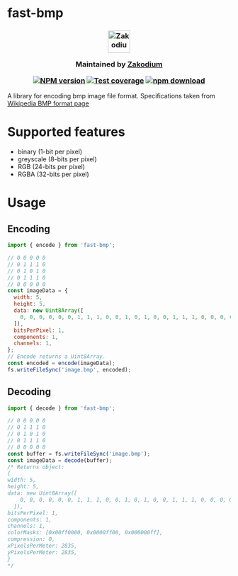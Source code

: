 # fast-bmp

<h3 align="center">

  <a href="https://www.zakodium.com">
    <img src="https://www.zakodium.com/brand/zakodium-logo-white.svg" width="50" alt="Zakodium logo" />
  </a>

  <p>
    Maintained by <a href="https://www.zakodium.com">Zakodium</a>
  </p>

[![NPM version][npm-image]][npm-url]
[![Test coverage][codecov-image]][codecov-url]
[![npm download][download-image]][download-url]

</h3>

A library for encoding bmp image file format. Specifications taken from
[Wikipedia BMP format page](https://en.wikipedia.org/wiki/BMP_file_format)

# Supported features

- binary (1-bit per pixel)
- greyscale (8-bits per pixel)
- RGB (24-bits per pixel)
- RGBA (32-bits per pixel)

# Usage

## Encoding

```js
import { encode } from 'fast-bmp';

// 0 0 0 0 0
// 0 1 1 1 0
// 0 1 0 1 0
// 0 1 1 1 0
// 0 0 0 0 0
const imageData = {
  width: 5,
  height: 5,
  data: new Uint8Array([
    0, 0, 0, 0, 0, 0, 1, 1, 1, 0, 0, 1, 0, 1, 0, 0, 1, 1, 1, 0, 0, 0, 0, 0, 0,
  ]),
  bitsPerPixel: 1,
  components: 1,
  channels: 1,
};
// Encode returns a Uint8Array.
const encoded = encode(imageData);
fs.writeFileSync('image.bmp', encoded);
```

## Decoding

```ts
import { decode } from 'fast-bmp';

// 0 0 0 0 0
// 0 1 1 1 0
// 0 1 0 1 0
// 0 1 1 1 0
// 0 0 0 0 0
const buffer = fs.writeFileSync('image.bmp');
const imageData = decode(buffer);
/* Returns object:
{
width: 5,
height: 5,
data: new Uint8Array([
    0, 0, 0, 0, 0, 0, 1, 1, 1, 0, 0, 1, 0, 1, 0, 0, 1, 1, 1, 0, 0, 0, 0, 0, 0,
  ]),
bitsPerPixel: 1,
components: 1,
channels: 1,
colorMasks: [0x00ff0000, 0x0000ff00, 0x000000ff],
compression: 0,
xPixelsPerMeter: 2835,
yPixelsPerMeter: 2835,
}
*/
```

[npm-image]: https://img.shields.io/npm/v/fast-bmp.svg?style=flat-square
[npm-url]: https://www.npmjs.com/package/fast-bmp
[codecov-image]: https://img.shields.io/codecov/c/github/image-js/fast-bmp.svg?style=flat-square
[codecov-url]: https://codecov.io/gh/image-js/fast-bmp
[download-image]: https://img.shields.io/npm/dm/fast-bmp.svg?style=flat-square
[download-url]: https://www.npmjs.com/package/fast-bmp

